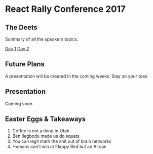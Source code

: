 # React Rally Conference 2017

## The Deets

Summary of all the speakers topics.

[Day 1](https://github.com/jcmagsay/rally-rally/blob/master/REACT_RALLY_2017_DAY_1.md)
[Day 2](https://github.com/jcmagsay/rally-rally/blob/master/REACT_RALLY_2017_DAY_2.md)

## Future Plans

A presentation will be created in the coming weeks. Stay on your toes.

## Presentation

Coming soon.

## Easter Eggs & Takeaways
1. Coffee is not a thing in Utah
2. Ben Ilegbodu made us do squats
3. You can legit math the shit out of brain networks
4. Humans can't win at Flappy Bird but an AI can
